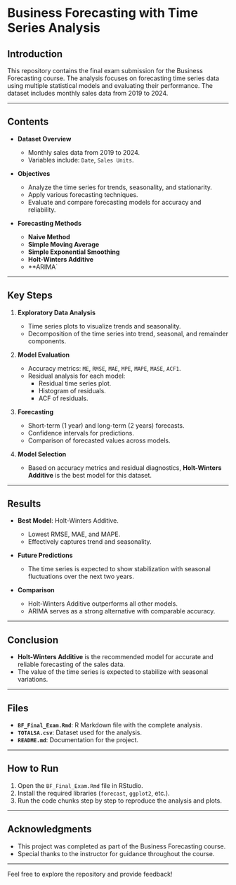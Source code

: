 # **Business Forecasting with Time Series Analysis**

## **Introduction**
This repository contains the final exam submission for the Business Forecasting course. The analysis focuses on forecasting time series data using multiple statistical models and evaluating their performance. The dataset includes monthly sales data from 2019 to 2024.

---

## **Contents**
- **Dataset Overview**
  - Monthly sales data from 2019 to 2024.
  - Variables include: `Date`, `Sales Units`.

- **Objectives**
  - Analyze the time series for trends, seasonality, and stationarity.
  - Apply various forecasting techniques.
  - Evaluate and compare forecasting models for accuracy and reliability.

- **Forecasting Methods**
  - **Naive Method**
  - **Simple Moving Average**
  - **Simple Exponential Smoothing**
  - **Holt-Winters Additive**
  - **ARIMA`

---

## **Key Steps**
1. **Exploratory Data Analysis**
   - Time series plots to visualize trends and seasonality.
   - Decomposition of the time series into trend, seasonal, and remainder components.

2. **Model Evaluation**
   - Accuracy metrics: `ME`, `RMSE`, `MAE`, `MPE`, `MAPE`, `MASE`, `ACF1`.
   - Residual analysis for each model:
     - Residual time series plot.
     - Histogram of residuals.
     - ACF of residuals.

3. **Forecasting**
   - Short-term (1 year) and long-term (2 years) forecasts.
   - Confidence intervals for predictions.
   - Comparison of forecasted values across models.

4. **Model Selection**
   - Based on accuracy metrics and residual diagnostics, **Holt-Winters Additive** is the best model for this dataset.

---

## **Results**
- **Best Model**: Holt-Winters Additive.
  - Lowest RMSE, MAE, and MAPE.
  - Effectively captures trend and seasonality.

- **Future Predictions**
  - The time series is expected to show stabilization with seasonal fluctuations over the next two years.

- **Comparison**
  - Holt-Winters Additive outperforms all other models.
  - ARIMA serves as a strong alternative with comparable accuracy.

---

## **Conclusion**
- **Holt-Winters Additive** is the recommended model for accurate and reliable forecasting of the sales data.
- The value of the time series is expected to stabilize with seasonal variations.

---

## **Files**
- **`BF_Final_Exam.Rmd`**: R Markdown file with the complete analysis.
- **`TOTALSA.csv`**: Dataset used for the analysis.
- **`README.md`**: Documentation for the project.

---

## **How to Run**
1. Open the `BF_Final_Exam.Rmd` file in RStudio.
2. Install the required libraries (`forecast`, `ggplot2`, etc.).
3. Run the code chunks step by step to reproduce the analysis and plots.

---

## **Acknowledgments**
- This project was completed as part of the Business Forecasting course.
- Special thanks to the instructor for guidance throughout the course.

---

Feel free to explore the repository and provide feedback!
